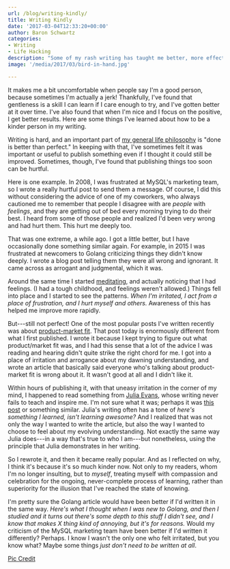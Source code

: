 ```yaml
---
url: /blog/writing-kindly/
title: Writing Kindly
date: '2017-03-04T12:33:20+00:00'
author: Baron Schwartz
categories:
- Writing
- Life Hacking
description: "Some of my rash writing has taught me better, more effective ways to say things."
image: '/media/2017/03/bird-in-hand.jpg'

---
```


It makes me a bit uncomfortable when people say I'm a good person, because
sometimes I'm actually a jerk! Thankfully, I've found that gentleness is a
skill I can learn if I care enough to try, and I've gotten better at it over
time. I've also found that when I'm nice and I focus on the positive, I get
better results. Here are some things I've learned about how to be a kinder
person in my writing.

<!--more-->

Writing is hard, and an important part of [my general life philosophy](/about/)
is "done is better than perfect." In keeping with that, I've sometimes felt it
was important or useful to publish something even if I thought it could still be
improved. Sometimes, though, I've found that publishing things too soon can be
hurtful.

Here is one example. In 2008, I was frustrated at MySQL's marketing team, so I
wrote a really hurtful post to send them a message. Of course, I did this
without considering the advice of one of my coworkers, who always cautioned me
to remember that people I disagree with are *people* with *feelings*, and they
are getting out of bed every morning trying to do their best. I heard from some
of those people and realized I'd been very wrong and had hurt them. This hurt me
deeply too.

That was one extreme, a while ago. I got a little better, but I have
occasionally done something similar again. For example, in 2015 I was frustrated
at newcomers to Golang criticizing things they didn't know deeply.  I wrote a
blog post telling them they were all wrong and ignorant. It came across as
arrogant and judgmental, which it was.

Around the same time I started [meditating](/blog/2016/03/19/meditation/), and
actually noticing that I had feelings. (I had a tough childhood, and feelings
weren't allowed.) Things fell into place and I started to see the patterns.
*When I'm irritated, I act from a place of frustration, and I hurt myself and
others.* Awareness of this has helped me improve more rapidly.

But---still not perfect! One of the most popular posts I've written recently was
about [product-market fit](/product-market-fit/). That post today
is enormously different from what I first
published. I wrote it because I kept trying to figure out what
product/market fit was, and I had this sense that a lot of the advice I was
reading and hearing didn't quite strike the right chord for me. I got into a
place of irritation and arrogance about my dawning understanding, and wrote an
article that basically said everyone who's talking about product-market fit is
wrong about it. It wasn't good at all and I didn't like it.

Within hours of publishing it, with that uneasy irritation in the corner of my
mind, I happened to read something from [Julia Evans](https://jvns.ca/), whose
writing never fails to teach and inspire me. I'm not sure what it was; perhaps
it was [this post](https://jvns.ca/blog/2016/08/31/asking-questions/) or
something similar. Julia's writing often has a tone of *here's something I
learned, isn't learning awesome?* And I realized that was not only the way I
wanted to write the article, but also the way I wanted to choose to feel about
my evolving understanding. Not exactly the same way Julia does---in a way that's
true to who I am---but nonetheless, using the principle that Julia demonstrates
in her writing.

So I rewrote it, and then it became really popular. And as I reflected on why, I
think it's because it's so much kinder now. Not only to my readers, whom I'm no
longer insulting, but to *myself*, treating myself with compassion and
celebration for the ongoing, never-complete process of learning, rather than
superiority for the illusion that I've reached the state of knowing.

I'm pretty sure the Golang article would have been better if I'd written it in
the same way. *Here's what I thought when I was new to Golang, and then I
studied and it turns out there's some depth to this stuff I didn't see, and I
know that makes X thing kind of annoying, but it's for reasons.* Would my
criticism of the MySQL marketing team have been better if I'd written it
differently? Perhaps. I know I wasn't the only one who felt irritated, but you
know what? Maybe some things *just don't need to be written at all*.

[Pic Credit](https://pixabay.com/en/bird-hand-holding-chicks-gentle-1081980/)

